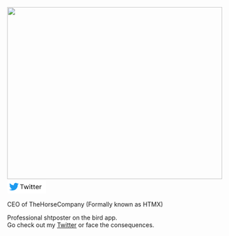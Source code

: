 <picture>
  <source
    srcset="https://github-readme-stats.vercel.app/api/top-langs?username=Dev-Siri&show_icons=true&theme=dark&card_width=500"
    media="(prefers-color-scheme: dark)"
    height="300"
    width="500"
  />
  <source
    srcset="https://github-readme-stats.vercel.app/api/top-langs?username=Dev-Siri&show_icons=true&card_width=500"
    media="(prefers-color-scheme: light), (prefers-color-scheme: no-preference)"
    height="400"
    width="500"
  />
  <img src="https://github-readme-stats.vercel.app/api/top-langs?username=Dev-Siri&show_icons=true" />
</picture> <br />
<a
  href="https://twitter.com/DevSiriTweets"
  aria-label="Dev-Siri (@DevSiriTweets) on Twitter">
  <img
    src="./images/twitter-btn.png"
    height="30"
    width="90"
  />
</a>
<p>CEO of TheHorseCompany (Formally known as HTMX)</p>
<p>
  Professional shtposter on the bird app. <br />
  Go check out my
  <a href="https://twitter.com/DevSiriTweets">Twitter</a>
  or face the consequences.
</p>